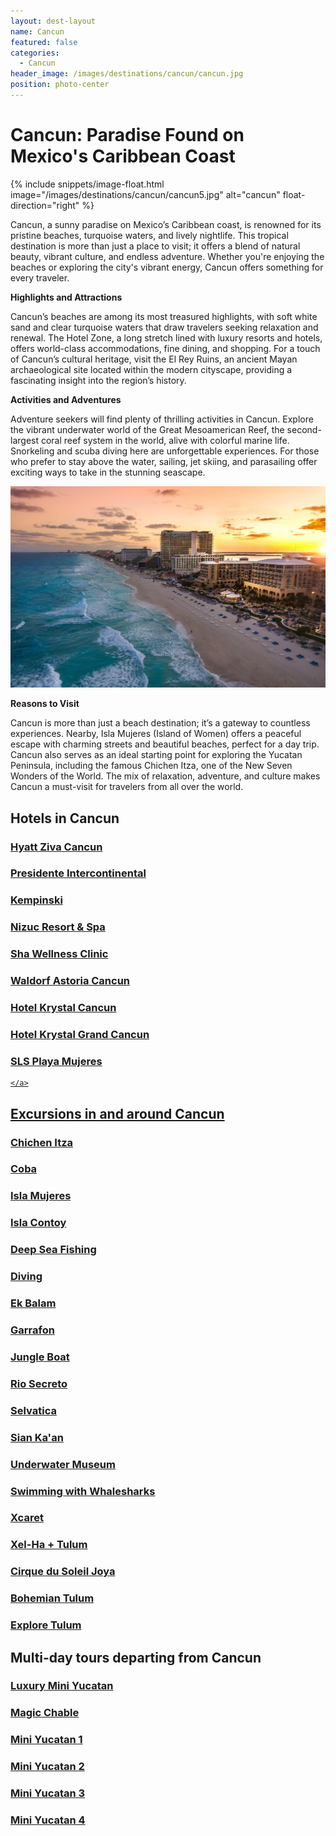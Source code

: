 ```yaml
---
layout: dest-layout
name: Cancun
featured: false
categories:
  - Cancun
header_image: /images/destinations/cancun/cancun.jpg
position: photo-center
---
```

# **Cancun: Paradise Found on Mexico's Caribbean Coast**

{% include snippets/image-float.html image="/images/destinations/cancun/cancun5.jpg" alt="cancun" float-direction="right" %}

Cancun, a sunny paradise on Mexico’s Caribbean coast, is renowned for its pristine beaches,
turquoise waters, and lively nightlife. This tropical destination is more than just a place to visit; it
offers a blend of natural beauty, vibrant culture, and endless adventure. Whether you're enjoying the
beaches or exploring the city's vibrant energy, Cancun offers something for every traveler.

**Highlights and Attractions**

Cancun’s beaches are among its most treasured highlights, with soft white sand and clear turquoise
waters that draw travelers seeking relaxation and renewal. The Hotel Zone, a long stretch lined with
luxury resorts and hotels, offers world-class accommodations, fine dining, and shopping. For a
touch of Cancun’s cultural heritage, visit the El Rey Ruins, an ancient Mayan archaeological site
located within the modern cityscape, providing a fascinating insight into the region’s history.

**Activities and Adventures**

Adventure seekers will find plenty of thrilling activities in Cancun. Explore the vibrant underwater
world of the Great Mesoamerican Reef, the second-largest coral reef system in the world, alive
with colorful marine life. Snorkeling and scuba diving here are unforgettable experiences. For those
who prefer to stay above the water, sailing, jet skiing, and parasailing offer exciting ways to take in
the stunning seascape.

![cancun](/images/destinations/cancun/cancun45.jpg)

**Reasons to Visit**

Cancun is more than just a beach destination; it’s a gateway to countless experiences. Nearby, Isla
Mujeres (Island of Women) offers a peaceful escape with charming streets and beautiful beaches,
perfect for a day trip. Cancun also serves as an ideal starting point for exploring the Yucatan
Peninsula, including the famous Chichen Itza, one of the New Seven Wonders of the World. The
mix of relaxation, adventure, and culture makes Cancun a must-visit for travelers from all over the
world.

## Hotels in Cancun

<section class='grid'>
<div class="col-3_sm-4_xs-6 padded-1">
    <a href="/hotels/hyattziva">
        <div class="bg-image square" style="background-image:url('/images/hotels/hyattziva/hyattziva1.webp')">  </div>
        <h3 class='center'>Hyatt Ziva Cancun</h3>        
    </a>  
</div>



<div class="col-3_sm-4_xs-6 padded-1">
    <a href="/hotels/intercontinental">
        <div class="bg-image square" style="background-image:url('/images/hotels/interconcancun/interconcancun5.jpg')">  </div>
        <h3 class='center'>Presidente Intercontinental</h3>        
    </a>  
</div>

<div class="col-3_sm-4_xs-6 padded-1">
    <a href="/hotels/kempinski">
        <div class="bg-image square" style="background-image:url('/images/hotels/kempinski/kempinski3.webp')">  </div>
        <h3 class='center'>Kempinski</h3>        
    </a>  
</div>

<div class="col-3_sm-4_xs-6 padded-1">
    <a href="/hotels/nizuc">
        <div class="bg-image square" style="background-image:url('/images/hotels/nizuc/nizuc1.jpg')">  </div>
        <h3 class='center'>Nizuc Resort & Spa</h3>        
    </a>  
</div>

<div class="col-3_sm-4_xs-6 padded-1">
    <a href="/hotels/sha">
        <div class="bg-image square" style="background-image:url('/images/hotels/sha/sha2.jpg')">  </div>
        <h3 class='center'>Sha Wellness Clinic</h3>        
    </a>  
</div>

 <div class="col-3_sm-4_xs-6 padded-1">
        <a href="/hotels/waldorf">
            <div class="bg-image square" style="background-image:url('/images/hotels/waldorf/waldorf3.jpg')">  </div>
            <h3 class='center'>Waldorf Astoria Cancun</h3>        
        </a>  
</div>

<div class="col-3_sm-4_xs6 padded-1">
    <a href="/hotels/krystal">
        <div class="bg-image square" style="background-image:url('/images/hotels/krystal/krystal2.webp')"></div>
        <h3 class="center"  >Hotel Krystal Cancun</h3>
    </a>
</div>

<div class="col-3_sm-4_xs-6 padded-1">
    <a href="/hotels/krystalgrand">
        <div class="bg-image square" style="background-image:url('/images/hotels/krystalgrand/krystalgrand2.webp')" ></div>
            <h3 class="center">Hotel Krystal Grand Cancun</h3>
    </a>
</div>

<div class="col-3_sm-4_xs-6 padded-1">
    <a href="/hotels/slsplaya">
        <div class="bg-image square" style="background-image:url('/images/hotels/sls/slsplaya1.webp')" ></div>
            <h3 class="center">SLS Playa Mujeres</h3>
        
    </a>
</div>

</section>


## Excursions in and around Cancun

<section class='grid'>
<div class="col-3_sm-4_xs-6 padded-1">
    <a href="/excursions/chichenexc">
        <div class="bg-image square" style="background-image:url('/images/destinations/yucatan/yucatan2.jpg')">  </div>
        <h3 class='center'>Chichen Itza</h3>        
    </a>  
</div>

<div class="col-3_sm-4_xs-6 padded-1">
    <a href="/excursions/cobaexc">
        <div class="bg-image square" style="background-image:url('/images/destinations/cancun/cancun7.jpg')">  </div>
        <h3 class='center'>Coba</h3>        
    </a>  
</div>

<div class="col-3_sm-4_xs-6 padded-1">
        <a href="/excursions/islamujeres">
            <div class="bg-image square" style="background-image:url('/images/destinations/cancun/islamujeres.jpg')">  </div>
            <h3 class='center'>Isla Mujeres</h3>        
        </a>  
    </div>

<div class="col-3_sm-4_xs-6 padded-1">
    <a href="/excursions/contoyexc">
        <div class="bg-image square" style="background-image:url('/images/destinations/cancun/cancun3.jpg')">  </div>
        <h3 class='center'>Isla Contoy</h3>        
    </a>  
</div>

<div class="col-3_sm-4_xs-6 padded-1">
    <a href="/excursions/deepseaexc">
        <div class="bg-image square" style="background-image:url('/images/destinations/cancun/cancun8.jpg')">  </div>
        <h3 class='center'>Deep Sea Fishing</h3>        
    </a>  
</div>

<div class="col-3_sm-4_xs-6 padded-1">
    <a href="/excursions/divingexc">
        <div class="bg-image square" style="background-image:url('/images/destinations/cancun/cancun6.jpg')">  </div>
        <h3 class='center'>Diving</h3>        
    </a>  
</div>

<div class="col-3_sm-4_xs-6 padded-1">
    <a href="/excursions/ekbalamexc">
        <div class="bg-image square" style="background-image:url('/images/destinations/yucatan/yucatan1.jpg')">  </div>
        <h3 class='center'>Ek Balam</h3>        
    </a>  
</div>

<div class="col-3_sm-4_xs-6 padded-1">
    <a href="/excursions/garrafonexc">
        <div class="bg-image square" style="background-image:url('/images/destinations/cancun/cancun1.jpg')">  </div>
        <h3 class='center'>Garrafon</h3>        
    </a>  
</div>

<div class="col-3_sm-4_xs-6 padded-1">
    <a href="/excursions/jungleboatexc">
        <div class="bg-image square" style="background-image:url('/images/destinations/cancun/cancun9.jpg')">  </div>
        <h3 class='center'>Jungle Boat</h3>        
    </a>  
</div>

<div class="col-3_sm-4_xs-6 padded-1">
    <a href="/excursions/riosecreto">
        <div class="bg-image square" style="background-image:url('/images/destinations/rivieramaya/riosecreto.jpg')">  </div>
        <h3 class='center'>Rio Secreto</h3>        
    </a>  
</div>

<div class="col-3_sm-4_xs-6 padded-1">
    <a href="/excursions/selvatica">
        <div class="bg-image square" style="background-image:url('/images/destinations/rivieramaya/selvatica.jpg')">  </div>
        <h3 class='center'>Selvatica</h3>        
    </a>  
</div>

<div class="col-3_sm-4_xs-6 padded-1">
    <a href="/excursions/siankaanexc">
        <div class="bg-image square" style="background-image:url('/images/hotels/chablecasa/chablecasa1.jpeg')">  </div>
        <h3 class='center'>Sian Ka'an</h3>        
    </a>  
</div>

<div class="col-3_sm-4_xs-6 padded-1">
    <a href="/excursions/underwaterexc">
        <div class="bg-image square" style="background-image:url('/images/destinations/cancun/cancun10.jpg')">  </div>
        <h3 class='center'>Underwater Museum</h3>        
    </a>  
</div>

<div class="col-3_sm-4_xs-6 padded-1">
    <a href="/excursions/whalesharkexc">
        <div class="bg-image square" style="background-image:url('/images/destinations/cancun/cancun11.jpg')">  </div>
        <h3 class='center'>Swimming with Whalesharks</h3>        
    </a>  
</div>

<div class="col-3_sm-4_xs-6 padded-1">
    <a href="/excursions/xcaretexc">
        <div class="bg-image square" style="background-image:url('/images/destinations/rivieramaya/xcaret.jpg')">  </div>
        <h3 class='center'>Xcaret</h3>        
    </a>  
</div>

<div class="col-3_sm-4_xs-6 padded-1">
    <a href="/excursions/xelhaexc">
        <div class="bg-image square" style="background-image:url('/images/destinations/rivieramaya/rivieramaya8.jpg')">  </div>
        <h3 class='center'>Xel-Ha + Tulum</h3>        
    </a>  
</div>

<div class="col-3_sm-4_xs-6 padded-1">
    <a href="/excursions/joya">
        <div class="bg-image square" style="background-image:url('/images/destinations/cancun/joya.webp')">  </div>
        <h3 class='center'>Cirque du Soleil Joya</h3>        
    </a>  
</div>

<div class="col-3_sm-4_xs-6 padded-1">
    <a href="/excursions/bohemian">
        <div class="bg-image square" style="background-image:url('/images/destinations/cancun/bohemian.jpg')">  </div>
        <h3 class='center'>Bohemian Tulum</h3>        
    </a>  
</div>

<div class="col-3_sm-4_xs-6 padded-1">
    <a href="/excursions/exploretulum">
        <div class="bg-image square" style="background-image:url('/images/destinations/cancun/coba.jpg')">  </div>
        <h3 class='center'>Explore Tulum</h3>        
    </a>  
</div>

</section>

## Multi-day tours departing from Cancun

<section class='grid'>
<div class="col-3_sm-4_xs-6 padded-1">
    <a href="/tours/luxminiyuc">
        <div class="bg-image square" style="background-image:url('/images/destinations/merida/merida8.jpg')">  </div>
        <h3 class='center'>Luxury Mini Yucatan</h3>        
    </a>  
</div>

<div class="col-3_sm-4_xs-6 padded-1">
    <a href="/tours/magicchable">
        <div class="bg-image square" style="background-image:url('/images/tours/magic2.png')">  </div>
        <h3 class='center'>Magic Chable</h3>        
    </a>  
</div>

<div class="col-3_sm-4_xs-6 padded-1">
    <a href="/tours/miniyuc1">
        <div class="bg-image square" style="background-image:url('/images/destinations/yucatan/yucatan2.jpg')">  </div>
        <h3 class='center'>Mini Yucatan 1</h3>        
    </a>  
</div>

<div class="col-3_sm-4_xs-6 padded-1">
    <a href="/tours/miniyuc2">
        <div class="bg-image square" style="background-image:url('/images/destinations/yucatan/yucatan4.jpg')">  </div>
        <h3 class='center'>Mini Yucatan 2</h3>        
    </a>  
</div>

<div class="col-3_sm-4_xs-6 padded-1">
    <a href="/tours/miniyuc3">
        <div class="bg-image square" style="background-image:url('/images/destinations/yucatan/yucatan5.jpg')">  </div>
        <h3 class='center'>Mini Yucatan 3</h3>        
    </a>  
</div>

<div class="col-3_sm-4_xs-6 padded-1">
    <a href="/tours/miniyuc4">
        <div class="bg-image square" style="background-image:url('/images/destinations/merida/merida4.jpg')">  </div>
        <h3 class='center'>Mini Yucatan 4</h3>        
    </a>  
</div>

</section>